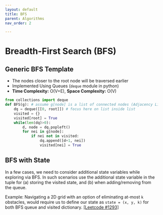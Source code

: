 ```yaml
---
layout: default
title: BFS
parent: Algorithms
nav_order: 2

---
```


# **Breadth-First Search (BFS)**



## Generic BFS Template

- The nodes closer to the root node will be traversed earlier
- Implemented Using Queues (`deque` module in python)
- **Time Complexity:** O(V+E), **Space Complexity:** O(V)

```python
from collections import deque
def BFS(g): # assume g[node] is a list of connected nodes (Adjacency List)
    dq = deque([[0, root]]) # focus here on list inside list
    visited = {}
    visited[root] = True
    while(len(dq)>0):
        d, node = dq.popleft()
        for nei in g[node]:
            if nei not in visited:
                dq.append([d+1, nei])
                visited[nei] = True
```




<!---
## BFS with Multiple Sources

{: .warning}

TO-DO
--->


## BFS with State

In a few cases, we need to consider additional state variables while exploring via BFS. In such scenarios use the additional state variable in the tuple for (a) storing the visited state, and (b) when adding/removing from the queue.

Example: Navigating a 2D grid with an option of eliminating at-most `k` obstacles, would require us to define our state as `state = (x, y, k)`  for both BFS queue and visited dictionary. [[Leetcode #1293]](https://leetcode.com/problems/shortest-path-in-a-grid-with-obstacles-elimination/description/)



 

